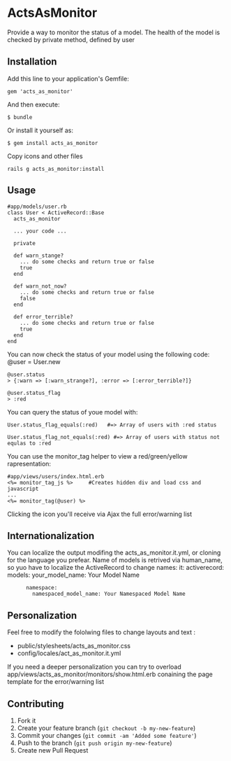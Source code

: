 # ActsAsMonitor

Provide a way to monitor the status of a model.
The health of the model is checked by private method, defined by user

## Installation

Add this line to your application's Gemfile:

    gem 'acts_as_monitor'

And then execute:

    $ bundle

Or install it yourself as:

    $ gem install acts_as_monitor
    
Copy icons and other files

    rails g acts_as_monitor:install

## Usage
    #app/models/user.rb
    class User < ActiveRecord::Base
      acts_as_monitor
    
      ... your code ...
    
      private
    
      def warn_stange?
        ... do some checks and return true or false
        true
      end
    
      def warn_not_now?
        ... do some checks and return true or false
        false
      end
    
      def error_terrible?
        ... do some checks and return true or false
        true
      end
    end

You can now check the status of your model using the following code:
    @user = User.new
    
    @user.status
    > {:warn => [:warn_strange?], :error => [:error_terrible?]}
    
    @user.status_flag
    > :red
    
You can query the status of youe model with:

    User.status_flag_equals(:red)   #=> Array of users with :red status
    
    User.status_flag_not_equals(:red) #=> Array of users with status not equlas to :red

You can use the monitor_tag helper to view a red/green/yellow rapresentation:

    #app/views/users/index.html.erb
    <%= monitor_tag_js %>     #Creates hidden div and load css and javascript
    ...
    <%= monitor_tag(@user) %>

Clicking the icon you'll receive via Ajax the full error/warning list

## Internationalization
You can localize the output modifing the acts_as_monitor.it.yml, or cloning for the language you prefear.
Name of models is retrived via human_name, so yuo have to localize the ActiveRecord to change names:
    it:
      activerecord:
        models:
          your_model_name: Your Model Name
          
          namespace:
            namespaced_model_name: Your Namespaced Model Name

## Personalization
Feel free to modify the fololwing files to change layouts and text :
- public/stylesheets/acts_as_monitor.css
- config/locales/act_as_monitor.it.yml

If you need a deeper personalization you can try to overload app/views/acts_as_monitor/monitors/show.html.erb
conaining the page template for the error/warning list

## Contributing

1. Fork it
2. Create your feature branch (`git checkout -b my-new-feature`)
3. Commit your changes (`git commit -am 'Added some feature'`)
4. Push to the branch (`git push origin my-new-feature`)
5. Create new Pull Request
